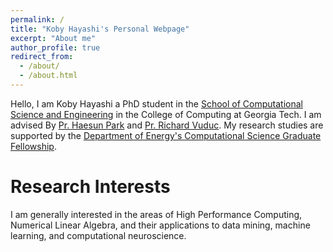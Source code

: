 ```yaml
---
permalink: /
title: "Koby Hayashi's Personal Webpage"
excerpt: "About me"
author_profile: true
redirect_from: 
  - /about/
  - /about.html
---
```

Hello, I am Koby Hayashi a PhD student in the [School of Computational Science and Engineering](https://www.cse.gatech.edu/) in the College of Computing at Georgia Tech. I am advised By [Pr. Haesun Park](https://faculty.cc.gatech.edu/~hpark/) and [Pr. Richard Vuduc](https://vuduc.org/v2/). My research studies are supported by the [Department of Energy's Computational Science Graduate Fellowship](https://www.krellinst.org/csgf/). 

Research Interests
======
I am generally interested in the areas of High Performance Computing, Numerical Linear Algebra, and their applications to data mining, machine learning, and computational neuroscience.
